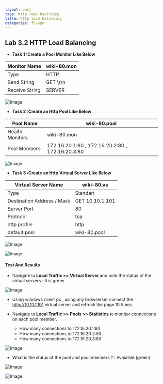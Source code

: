 ```yaml
---
layout: post
tags: http load baalncing
title: http load balancing
categories: f5-apm
---
```


## Lab 3.2 HTTP Load Balancing

- **Task 1 :Create a Pool Monitor Like Below**  

| Monitor Name      | wiki-80.mon | 
| -----------       | ----------- | 
| Type              |  HTTP       |  
| Send String       |  GET \r\n   | 
| Receive String    |  SERVER     | 

![Image](/img/monitor.png)

- **Task 2 :Create an Http Pool Like Below**  

| Pool Name         | wiki-80.pool | 
| -----------       | -----------  | 
| Health Monitors   |  wiki-80.mon |  
| Pool Members      |  172.16.20.1:80 , 172.16.20.2:80 , 172.16.20.3:80 | 

![Image](/img/wiki-pool.png)

- **Task 3 :Create an Http Virtual Server Like Below**

| Virtual Server Name        | wiki-80.vs         | 
| -----------                | -----------        | 
| Type                       |  Standart          |  
| Destination Address / Mask |  GET 10.10.1.101   | 
| Server Port                |  80                | 
| Protocol                   |  tcp               |
| http profile               |  http              |
| default pool               |  wiki-80.pool      |

![Image](/img/wiki-vs1.png)

![Image](/img/wiki-vs2.png)


#### **Test And Results**

- Navigate to **Local Traffic >> Virtual Server** and note the status of the virtual servers : It is green

![Image](/img/wiki-vs2.png)

- Using windows client pc , using any browserser connect the http://10.10.1.101 virtual server and refresh the page 10 times.

- Navigate to **Local Traffic >> Pools >> Statistics** to monitor connections on each pool member.
  - How many connections to 172.16.20.1:80
  - How many connections to 172.16.20.2:80
  - How many connections to 172.16.20.3:80

![Image](/img/conenction-counts.png)

- What is the status of the pool and pool members ? : Avaialble (green)

![Image](/img/pool-status.png)

![Image](/img/member-status.png)
